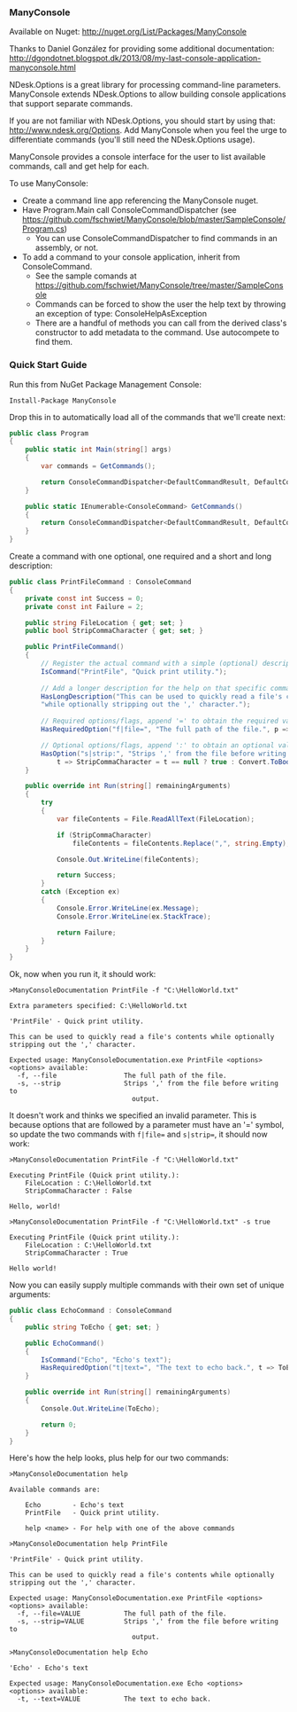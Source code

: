 ### ManyConsole

Available on Nuget: http://nuget.org/List/Packages/ManyConsole

Thanks to Daniel González for providing some additional documentation: http://dgondotnet.blogspot.dk/2013/08/my-last-console-application-manyconsole.html

NDesk.Options is a great library for processing command-line parameters.  ManyConsole extends NDesk.Options to allow building console applications that support separate commands.

If you are not familiar with NDesk.Options, you should start by using that: http://www.ndesk.org/Options.  Add ManyConsole when you feel the urge to differentiate commands (you'll still need the NDesk.Options usage).

ManyConsole provides a console interface for the user to list available commands, call and get help for each.

To use ManyConsole:

- Create a command line app referencing the ManyConsole nuget.
- Have Program.Main call ConsoleCommandDispatcher (see https://github.com/fschwiet/ManyConsole/blob/master/SampleConsole/Program.cs)
  - You can use ConsoleCommandDispatcher to find commands in an assembly, or not.
- To add a command to your console application, inherit from ConsoleCommand.
  - See the sample comands at https://github.com/fschwiet/ManyConsole/tree/master/SampleConsole
  - Commands can be forced to show the user the help text by throwing an exception of type: ConsoleHelpAsException
  - There are a handful of methods you can call from the derived class's constructor to add metadata to the command.  Use autocompete to find them.

### Quick Start Guide

Run this from NuGet Package Management Console:

```posh
Install-Package ManyConsole
```

Drop this in to automatically load all of the commands that we'll create next:

```csharp
public class Program
{
    public static int Main(string[] args)
    {
        var commands = GetCommands();

        return ConsoleCommandDispatcher<DefaultCommandResult, DefaultCommandSettings>.DispatchCommand(commands, args, Console.Out);
    }

    public static IEnumerable<ConsoleCommand> GetCommands()
    {
        return ConsoleCommandDispatcher<DefaultCommandResult, DefaultCommandSettings>.FindCommandsInSameAssemblyAs(typeof(Program));
    }
}
```

Create a command with one optional, one required and a short and long description:

```csharp
public class PrintFileCommand : ConsoleCommand
{
    private const int Success = 0;
    private const int Failure = 2;

    public string FileLocation { get; set; }
    public bool StripCommaCharacter { get; set; }

    public PrintFileCommand()
    {
        // Register the actual command with a simple (optional) description.
        IsCommand("PrintFile", "Quick print utility.");
            
        // Add a longer description for the help on that specific command.
        HasLongDescription("This can be used to quickly read a file's contents " +
        "while optionally stripping out the ',' character.");
            
        // Required options/flags, append '=' to obtain the required value.
        HasRequiredOption("f|file=", "The full path of the file.", p => FileLocation = p);

        // Optional options/flags, append ':' to obtain an optional value, or null if not specified.
        HasOption("s|strip:", "Strips ',' from the file before writing to output.",
            t => StripCommaCharacter = t == null ? true : Convert.ToBoolean(t));
    }

    public override int Run(string[] remainingArguments)
    {
        try
        {
            var fileContents = File.ReadAllText(FileLocation);

            if (StripCommaCharacter)
                fileContents = fileContents.Replace(",", string.Empty);

            Console.Out.WriteLine(fileContents);

            return Success;
        }
        catch (Exception ex)
        {
            Console.Error.WriteLine(ex.Message);
            Console.Error.WriteLine(ex.StackTrace);

            return Failure;
        }
    }
}
```

Ok, now when you run it, it should work:

```
>ManyConsoleDocumentation PrintFile -f "C:\HelloWorld.txt"

Extra parameters specified: C:\HelloWorld.txt

'PrintFile' - Quick print utility.

This can be used to quickly read a file's contents while optionally stripping out the ',' character.

Expected usage: ManyConsoleDocumentation.exe PrintFile <options>
<options> available:
  -f, --file                 The full path of the file.
  -s, --strip                Strips ',' from the file before writing to
                               output.
```

It doesn't work and thinks we specified an invalid parameter. This is because options that are followed by a parameter must have an '=' symbol, so update the two commands with `f|file=` and `s|strip=`, it should now work:

```
>ManyConsoleDocumentation PrintFile -f "C:\HelloWorld.txt"

Executing PrintFile (Quick print utility.):
    FileLocation : C:\HelloWorld.txt
    StripCommaCharacter : False

Hello, world!

>ManyConsoleDocumentation PrintFile -f "C:\HelloWorld.txt" -s true

Executing PrintFile (Quick print utility.):
    FileLocation : C:\HelloWorld.txt
    StripCommaCharacter : True

Hello world!
```

Now you can easily supply multiple commands with their own set of unique arguments:

```csharp
public class EchoCommand : ConsoleCommand
{
    public string ToEcho { get; set; }

    public EchoCommand()
    {
        IsCommand("Echo", "Echo's text");
        HasRequiredOption("t|text=", "The text to echo back.", t => ToEcho = t);
    }

    public override int Run(string[] remainingArguments)
    {
        Console.Out.WriteLine(ToEcho);

        return 0;
    }
}
```

Here's how the help looks, plus help for our two commands:

```
>ManyConsoleDocumentation help

Available commands are:

    Echo        - Echo's text
    PrintFile   - Quick print utility.

    help <name> - For help with one of the above commands

>ManyConsoleDocumentation help PrintFile

'PrintFile' - Quick print utility.

This can be used to quickly read a file's contents while optionally stripping out the ',' character.

Expected usage: ManyConsoleDocumentation.exe PrintFile <options>
<options> available:
  -f, --file=VALUE           The full path of the file.
  -s, --strip=VALUE          Strips ',' from the file before writing to
                               output.

>ManyConsoleDocumentation help Echo

'Echo' - Echo's text

Expected usage: ManyConsoleDocumentation.exe Echo <options>
<options> available:
  -t, --text=VALUE           The text to echo back.
```
